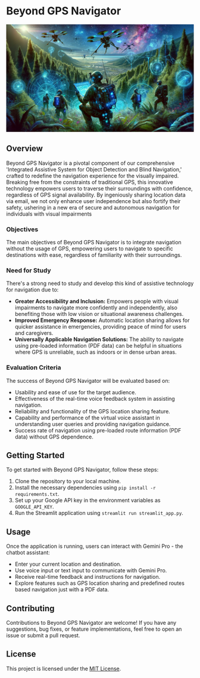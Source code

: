 # Beyond GPS Navigator

![Beyond GPS Navigator](https://github.com/J-B-Mugundh/beyond-gps-navigator/blob/main/image.png)

## Overview

Beyond GPS Navigator is a pivotal component of our comprehensive 'Integrated Assistive System for Object Detection and Blind Navigation,' crafted to redefine the navigation experience for the visually impaired. Breaking free from the constraints of traditional GPS, this innovative technology empowers users to traverse their surroundings with confidence, regardless of GPS signal availability. By ingeniously sharing location data via email, we not only enhance user independence but also fortify their safety, ushering in a new era of secure and autonomous navigation for individuals with visual impairments

### Objectives

The main objectives of Beyond GPS Navigator is to integrate navigation without the usage of GPS, empowering users to navigate to specific destinations with ease, regardless of familiarity with their surroundings.

### Need for Study

There's a strong need to study and develop this kind of assistive technology for navigation due to:

- **Greater Accessibility and Inclusion:** Empowers people with visual impairments to navigate more confidently and independently, also benefiting those with low vision or situational awareness challenges.
- **Improved Emergency Response:** Automatic location sharing allows for quicker assistance in emergencies, providing peace of mind for users and caregivers.
- **Universally Applicable Navigation Solutions:** The ability to navigate using pre-loaded information (PDF data) can be helpful in situations where GPS is unreliable, such as indoors or in dense urban areas.

### Evaluation Criteria

The success of Beyond GPS Navigator will be evaluated based on:

- Usability and ease of use for the target audience.
- Effectiveness of the real-time voice feedback system in assisting navigation.
- Reliability and functionality of the GPS location sharing feature.
- Capability and performance of the virtual voice assistant in understanding user queries and providing navigation guidance.
- Success rate of navigation using pre-loaded route information (PDF data) without GPS dependence.

## Getting Started

To get started with Beyond GPS Navigator, follow these steps:

1. Clone the repository to your local machine.
2. Install the necessary dependencies using `pip install -r requirements.txt`.
3. Set up your Google API key in the environment variables as `GOOGLE_API_KEY`.
4. Run the Streamlit application using `streamlit run streamlit_app.py`.

## Usage

Once the application is running, users can interact with Gemini Pro - the chatbot assistant:

- Enter your current location and destination.
- Use voice input or text input to communicate with Gemini Pro.
- Receive real-time feedback and instructions for navigation.
- Explore features such as GPS location sharing and predefined routes based navigation just with a PDF data.

## Contributing

Contributions to Beyond GPS Navigator are welcome! If you have any suggestions, bug fixes, or feature implementations, feel free to open an issue or submit a pull request.

## License

This project is licensed under the [MIT License](LICENSE).
